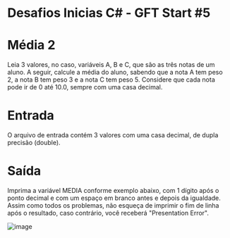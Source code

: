 # Desafios Inicias C# - GFT Start #5
# Média 2
Leia 3 valores, no caso, variáveis A, B e C, que são as três notas de um aluno. A seguir, calcule a média do aluno, sabendo que a nota A tem peso 2, a nota B tem peso 3 e a nota C tem peso 5. Considere que cada nota pode ir de 0 até 10.0, sempre com uma casa decimal.

# Entrada

O arquivo de entrada contém 3 valores com uma casa decimal, de dupla precisão (double).

# Saída

Imprima a variável MEDIA conforme exemplo abaixo, com 1 dígito após o ponto decimal e com um espaço em branco antes e depois da igualdade. Assim como todos os problemas, não esqueça de imprimir o fim de linha após o resultado, caso contrário, você receberá "Presentation Error".

![image](https://user-images.githubusercontent.com/76081229/175295203-4f38cd84-1d5d-4383-bc8f-1f9d474c8852.png)
